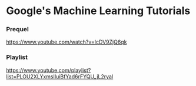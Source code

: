# Google's Machine Learning Tutorials

### Prequel
https://www.youtube.com/watch?v=IcDV9ZjQ6qk

### Playlist
https://www.youtube.com/playlist?list=PLOU2XLYxmsIIuiBfYad6rFYQU_jL2ryal